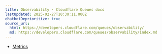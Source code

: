 ```yaml
---
title: Observability · Cloudflare Queues docs
lastUpdated: 2025-02-27T10:30:11.000Z
chatbotDeprioritize: true
source_url:
  html: https://developers.cloudflare.com/queues/observability/
  md: https://developers.cloudflare.com/queues/observability/index.md
---
```


* [Metrics](https://developers.cloudflare.com/queues/observability/metrics/)
